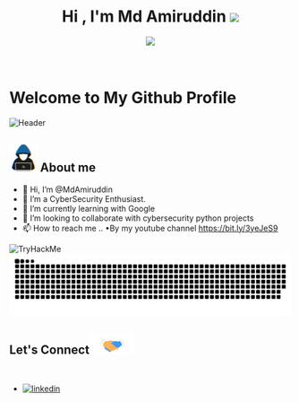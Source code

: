<h1 align="center"><b>Hi , I'm Md Amiruddin </b><img src="https://media.giphy.com/media/hvRJCLFzcasrR4ia7z/giphy.gif" width="35"></h1>

<p align="center">
  <a href="https://github.com/DenverCoder1/readme-typing-svg"><img src="https://readme-typing-svg.herokuapp.com?font=Time+New+Roman&color=cyan&size=25&center=true&vCenter=true&width=600&height=100&lines=Thanks+For+Visiting+My+Profile..&hearts;+;Self-Taught+Cybersecurity+Student,;Bug+Bounty+Hunter,;CTF+Player+At+Tryhackme+And+Hackthebox,;Content+Writer+At+Medium,;Active+Learner/Researcher..<3"></a>
</p>

<h1 align="Left">
    <br>
    Welcome to My Github Profile
  <br>
</h1>

![Header](https://media.giphy.com/media/HW3T1wWW3z2Ff2cpXO/giphy.gif)

## <picture><img src = "https://github.com/MdAmiruddin/MdAmiruddin/blob/main/Assets/about_me.gif" width = 50px></picture> **About me**
- 👋 Hi, I’m @MdAmiruddin
- 👀 I’m a CyberSecurity Enthusiast.
- 🌱 I’m currently learning with Google
- 💞️ I’m looking to collaborate with cybersecurity python projects
- 📫 How to reach me ..
 •By my youtube channel https://bit.ly/3yeJeS9
 
<img src="https://tryhackme-badges.s3.amazonaws.com/lordofficial.png" alt="TryHackMe">

<div align="center">
  <a href="https://github.com/MdAmiruddin/MdAmiruddin">
  <img  src="https://github.com/MdAmiruddin/MdAmiruddin/blob/main/Assets/gridsnake.svg"
       alt="snake" /></a>
</div>


## <b> Let's Connect</b><img src="https://github.com/MdAmiruddin/MdAmiruddin/blob/main/Assets/handshake.gif" width ="80">
<br>
<div align='left'>

<ul>

<li>
<a href="https://linkedin.com/in/mdamiruddin" target="_blank">
<img src="https://img.shields.io/badge/linkedin:  Md_Amiruddin-%2300acee.svg?color=405DE6&style=for-the-badge&logo=linkedin&logoColor=white" alt=linkedin style="margin-bottom: 5px;"/>
</a>
</li>
